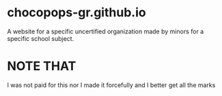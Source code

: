 # chocopops-gr.github.io
A website for a specific uncertified organization made by minors for a specific school subject.

# NOTE THAT
I was not paid for this nor I made it forcefully and I better get all the marks
